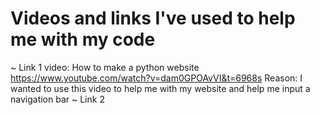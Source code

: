 # Videos and links I've used to help me with my code

~ Link 1
video: How to make a python website
<https://www.youtube.com/watch?v=dam0GPOAvVI&t=6968s>
Reason: I wanted to use this video to help me with my website and help me input a navigation bar
~ Link 2

